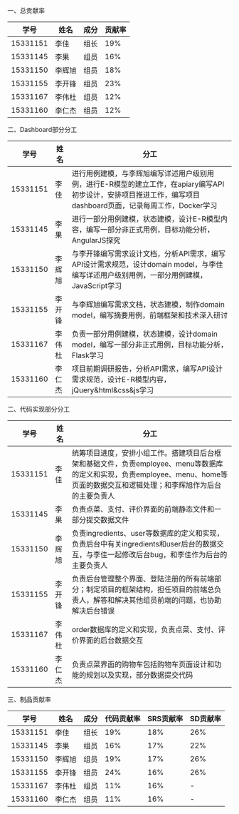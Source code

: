 一、总贡献率

|学号|姓名|成分|贡献率|
|---|---|---|---|
|15331151   | 李佳|组长   |19%|
|15331145   | 李果  | 组员|16%|
|15331150   | 李辉旭 | 组员|18%|
|15331155   | 李开锋| 组员|23% |
|15331167   | 李伟杜 |  组员|12%|
|15331160   | 李仁杰 |组员| 12%|

二、Dashboard部分分工

|学号|姓名|分工|
|---|---|---|
|15331151   | 李佳   | 进行用例建模，与李辉旭编写详述用户级别用例，进行E-R模型的建立工作，在apiary编写API初步设计，安排项目推进工作，编写项目dashboard页面，记录每周工作，Docker学习|
|15331145   | 李果  | 进行一部分用例建模，状态建模，设计E-R模型内容，编写一部分非正式用例，目标功能分析，AngularJS探究 |
|15331150   | 李辉旭 | 与李开锋编写需求设计文档，分析API需求，编写API设计需求规范，设计domain model，与李佳编写详述用户级别用例，一部分用例建模，JavaScript学习 |
|15331155   | 李开锋| 与李辉旭编写需求文档，状态建模，制作domain model，编写摘要用例，前端框架和技术深入研讨 |
|15331167   | 李伟杜 | 负责一部分用例建模，状态建模，设计domain model，编写一部分非正式用例，目标功能分析，Flask学习  |
|15331160   | 李仁杰 | 项目前期调研报告，分析API需求，编写API设计需求规范，设计E-R模型内容，jQuery&html&css&js学习|

二、代码实现部分分工

|学号|姓名|分工|
|---|---|---|
|15331151   | 李佳   |统筹项目进度，安排小组工作。搭建项目后台框架和基础文件，负责employee、menu等数据库的定义和实现，负责employee、menu、home等页面的数据交互和逻辑处理；和李辉旭作为后台的主要负责人 |
|15331145   | 李果  | 负责点菜、支付、评价界面的前端静态文件和一部分提交数据文件|
|15331150   | 李辉旭 |负责ingredients、user等数据库的定义和实现，负责后台中有关ingredients和user后台的数据交互，与李佳一起修改后台bug，和李佳作为后台的主要负责人 |
|15331155   | 李开锋|  负责后台管理整个界面、登陆注册的所有前端部分；制定项目的框架结构，担任项目的前端总负责人，解答和解决其他组员前端的问题，也协助解决后台错误|
|15331167   | 李伟杜 |  order数据库的定义和实现，负责点菜、支付、评价界面的后台数据交互|
|15331160   | 李仁杰 | 负责点菜界面的购物车包括购物车页面设计和功能的规划以及实现，部分数据提交代码|

三、制品贡献率

|学号|姓名|成分|代码贡献率|SRS贡献率|SD贡献率|
|---|---|---|---|---|---|
|15331151   | 李佳|组长   |19% |18%|26%|
|15331145   | 李果  | 组员|16%|17%|22%|
|15331150   | 李辉旭 | 组员|19%|17%|26%|
|15331155   | 李开锋| 组员|24% |16%|26%|
|15331167   | 李伟杜 |  组员|11%|16%|-|
|15331160   | 李仁杰 |组员|11% |16%|-|
